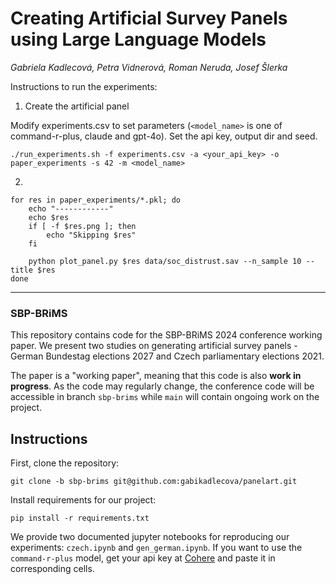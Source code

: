 # Creating Artificial Survey Panels using Large Language Models
*Gabriela Kadlecová, Petra Vidnerová, Roman Neruda, Josef Šlerka*

Instructions to run the experiments:

1. Create the artificial panel

Modify experiments.csv to set parameters (`<model_name>` is one of command-r-plus, claude and gpt-4o). Set the api key, output dir and seed.

```
./run_experiments.sh -f experiments.csv -a <your_api_key> -o paper_experiments -s 42 -m <model_name>
```

2. 

```
for res in paper_experiments/*.pkl; do
    echo "------------"
    echo $res
    if [ -f $res.png ]; then
        echo "Skipping $res"
    fi

    python plot_panel.py $res data/soc_distrust.sav --n_sample 10 --title $res
done

```


------------

### SBP-BRiMS

This repository contains code for the SBP-BRiMS 2024 conference working paper. We present two
studies on generating artificial survey panels - German Bundestag elections 2027 and
Czech parliamentary elections 2021.

The paper is a "working paper", meaning that this code is also **work in progress**.
As the code may regularly change, the conference code will be accessible in branch
`sbp-brims` while `main` will contain ongoing work on the project.

## Instructions
First, clone the repository:
```
git clone -b sbp-brims git@github.com:gabikadlecova/panelart.git
```

Install requirements for our project:
```
pip install -r requirements.txt
```

We provide two documented jupyter notebooks for reproducing our experiments: `czech.ipynb`
and `gen_german.ipynb`. If you want to use the `command-r-plus` model, get your 
api key at [Cohere](https://cohere.com/chat) and paste it in corresponding cells.
